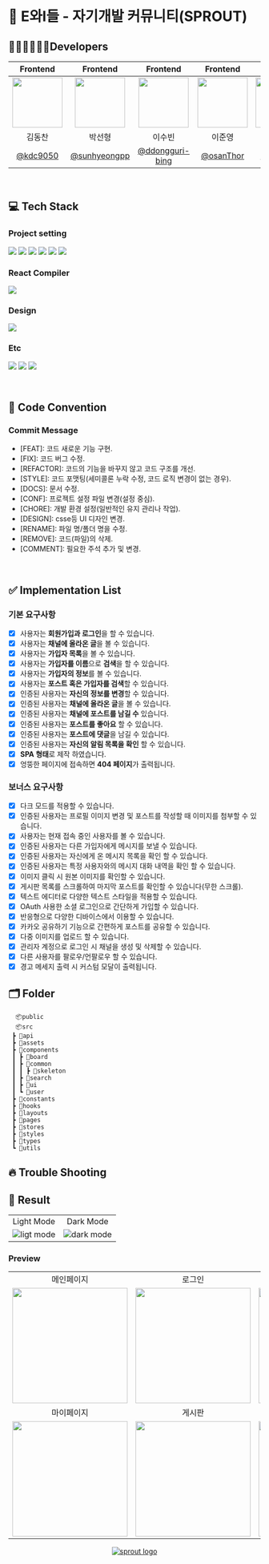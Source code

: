 # 🌱 E와I들 - 자기개발 커뮤니티(SPROUT)

## 🧑🏻‍💻👩🏻‍💻Developers

|                                                 Frontend                                                  |                                                 Frontend                                                  |                                                 Frontend                                                  |                                                 Frontend                                                  |                                                 Frontend                                                  |
| :-------------------------------------------------------------------------------------------------------: | :-------------------------------------------------------------------------------------------------------: | :-------------------------------------------------------------------------------------------------------: | :-------------------------------------------------------------------------------------------------------: | :-------------------------------------------------------------------------------------------------------: |
| <img src="https://github.com/user-attachments/assets/5da96811-cf1c-4a90-b8d0-f32a2c963d63"  width="100"/> | <img src="https://github.com/user-attachments/assets/72e19e75-5d88-453e-9dbf-66d8cfff57b4"  width="100"/> | <img src='https://github.com/user-attachments/assets/9fe42332-5c5f-4992-90ed-a3250b445e5a'  width="100"/> | <img src="https://github.com/user-attachments/assets/ecfdea20-5919-4044-af7b-d034f8e01ce7"  width="100"/> | <img src="https://github.com/user-attachments/assets/ff874a01-a97b-45b0-ac65-44c4c6ef1d7f"  width="100"/> |
|                                                  김동찬                                                   |                                                  박선형                                                   |                                                  이수빈                                                   |                                                  이준영                                                   |                                                  정현승                                                   |
|                                  [@kdc9050](https://github.com/kdc9050)                                   |                              [@sunhyeongpp](https://github.com/sunhyeongpp)                               |                           [@ddongguri-bing](https://github.com/ddongguri-bing)                            |                                 [@osanThor](https://github.com/osanThor)                                  |                                  [@denshou](https://github.com/denshou)                                   |

<br/>

## 💻 Tech Stack

### Project setting

<img src="https://img.shields.io/badge/npm-CB3837?style=for-the-badge&logo=npm&logoColor=white"> <img src="https://img.shields.io/badge/React-61DAFB?style=for-the-badge&logo=react&logoColor=black"> <img src="https://img.shields.io/badge/ReactRouter-CA4245?style=for-the-badge&logo=reactrouter&logoColor=white"> <img src="https://img.shields.io/badge/Typescript-3178C6?style=for-the-badge&logo=typescript&logoColor=white"> <img src="https://img.shields.io/badge/TailwindCSS-06B6D4?style=for-the-badge&logo=tailwindcss&logoColor=white"> <img src="https://img.shields.io/badge/Axios-5A29E4?style=for-the-badge&logo=axios&logoColor=white">

### React Compiler

  <img src="https://img.shields.io/badge/SWC-F8C457?style=for-the-badge&logo=swc&logoColor=black">

### Design

  <img src="https://img.shields.io/badge/figma-F24E1E?style=for-the-badge&logo=figma&logoColor=white">

### Etc

<img src="https://img.shields.io/badge/notion-000000?style=for-the-badge&logo=notion&logoColor=white"> <img src="https://img.shields.io/badge/slack-4A154B?style=for-the-badge&logo=slack&logoColor=white"> <img src="https://img.shields.io/badge/github-181717?style=for-the-badge&logo=github&logoColor=white">

<br/>

## 📝 Code Convention

### Commit Message

- [FEAT]: 코드 새로운 기능 구현.
- [FIX]: 코드 버그 수정.
- [REFACTOR]: 코드의 기능을 바꾸지 않고 코드 구조를 개선.
- [STYLE]: 코드 포맷팅(세미콜론 누락 수정, 코드 로직 변경이 없는 경우).
- [DOCS]: 문서 수정.
- [CONF]: 프로젝트 설정 파일 변경(설정 중심).
- [CHORE]: 개발 환경 설정(일반적인 유지 관리나 작업).
- [DESIGN]: csse등 UI 디자인 변경.
- [RENAME]: 파일 명/폴더 명을 수정.
- [REMOVE]: 코드(파일)의 삭제.
- [COMMENT]: 필요한 주석 추가 및 변경.

<br/>

## ✅ Implementation List

### 기본 요구사항

- [x] 사용자는 **회원가입과 로그인**을 할 수 있습니다.
- [x] 사용자는 **채널에 올라온 글**을 볼 수 있습니다.
- [x] 사용자는 **가입자 목록**을 볼 수 있습니다.
- [x] 사용자는 **가입자를 이름**으로 **검색**을 할 수 있습니다.
- [x] 사용자는 **가입자의 정보**를 볼 수 있습니다.
- [x] 사용자는 **포스트 혹은 가입자를 검색**할 수 있습니다.
- [x] 인증된 사용자는 **자신의 정보를 변경**할 수 있습니다.
- [x] 인증된 사용자는 **채널에 올라온 글**을 볼 수 있습니다.
- [x] 인증된 사용자는 **채널에 포스트를 남길 수** 있습니다.
- [x] 인증된 사용자는 **포스트를 좋아요** 할 수 있습니다.
- [x] 인증된 사용자는 **포스트에 댓글**을 남길 수 있습니다.
- [x] 인증된 사용자는 **자신의 알림 목록을 확인** 할 수 있습니다.
- [x] **SPA 형태**로 제작 하였습니다.
- [x] 엉뚱한 페이지에 접속하면 **404 페이지**가 출력됩니다.

### 보너스 요구사항

- [x] 다크 모드를 적용할 수 있습니다.
- [x] 인증된 사용자는 프로필 이미지 변경 및 포스트를 작성할 때 이미지를 첨부할 수 있습니다.
- [x] 사용자는 현재 접속 중인 사용자를 볼 수 있습니다.
- [x] 인증된 사용자는 다른 가입자에게 메시지를 보낼 수 있습니다.
- [x] 인증된 사용자는 자신에게 온 메시지 목록을 확인 할 수 있습니다.
- [x] 인증된 사용자는 특정 사용자와의 메시지 대화 내역을 확인 할 수 있습니다.
- [x] 이미지 클릭 시 원본 이미지를 확인할 수 있습니다.
- [x] 게시판 목록를 스크롤하여 마지막 포스트를 확인할 수 있습니다(무한 스크롤).
- [x] 텍스트 에디터로 다양한 텍스트 스타일을 적용할 수 있습니다.
- [x] OAuth 사용한 소셜 로그인으로 간단하게 가입할 수 있습니다.
- [x] 반응형으로 다양한 디바이스에서 이용할 수 있습니다.
- [x] 카카오 공유하기 기능으로 간편하게 포스트를 공유할 수 있습니다.
- [x] 다중 이미지를 업로드 할 수 있습니다.
- [x] 관리자 계정으로 로그인 시 채널을 생성 및 삭제할 수 있습니다.
- [x] 다른 사용자를 팔로우/언팔로우 할 수 있습니다.
- [x] 경고 메세지 출력 시 커스텀 모달이 출력됩니다.

## 🗂️ Folder

```
  📦public
  📦src
 ┣ 📂api
 ┣ 📂assets
 ┣ 📂components
 ┃ ┣ 📂board
 ┃ ┣ 📂common
 ┃ ┃ ┣ 📂skeleton
 ┃ ┣ 📂search
 ┃ ┣ 📂ui
 ┃ ┗ 📂user
 ┣ 📂constants
 ┣ 📂hooks
 ┣ 📂layouts
 ┣ 📂pages
 ┣ 📂stores
 ┣ 📂styles
 ┣ 📂types
 ┗ 📂utils
```

## 🔥 Trouble Shooting


## 🌟 Result


<table>
  <tbody>
     <tr>
      <td align="center">Light Mode</td>
      <td align="center">Dark Mode</td>
    </tr>
    <tr>
      <td>
         <img src="https://github.com/user-attachments/assets/5f7168f2-72ce-45b9-8297-1135be980298" alt="ligt mode" />
      </td>
      <td>
         <img src="https://github.com/user-attachments/assets/cbbda959-a41e-462e-babb-d6098827b2d7" alt="dark mode" />
      </td>
    </tr>
  </tbody>
</table>



### Preview

<table>
  <tbody>
    <tr>
      <td align="center">메인페이지</td>
      <td align="center">로그인</td>
      <td align="center">회원가입</td>
      <td align="center">유저프로필</td>
    </tr>
    <tr>
      <td>
          <img src="https://github.com/user-attachments/assets/5f7168f2-72ce-45b9-8297-1135be980298" style="width:230px"/>
      </td>
      <td>
          <img src="https://github.com/user-attachments/assets/c4fca89d-5fb7-4293-bafd-786cf9008263" style="width:230px"/>
      </td>
      <td>
          <img src="https://github.com/user-attachments/assets/e5f7232d-5f92-4dd7-a8a0-eaf265ebf5ca" style="width:230px"/>
      </td>
      <td>
          <img src="https://github.com/user-attachments/assets/7f0a8792-8a27-4873-80d8-b66b4b0712a9" style="width:230px"/>
      </td>
    </tr>
    <tr>
      <td align="center">마이페이지</td>
      <td align="center">게시판</td>
      <td align="center">게시글</td>
      <td align="center">게시글 작성/수정</td>
    </tr>
    <tr>
      <td>
          <img src="https://github.com/user-attachments/assets/6d0d397b-d9aa-4edf-9f26-b0af0a4c952e" style="width:230px"/>
      </td>
      <td>
          <img src="https://github.com/user-attachments/assets/4b7a3346-1bb4-491f-bdc7-7f5ead3d4b90" style="width:230px"/>
      </td>
      <td>
          <img src="https://github.com/user-attachments/assets/c86e804c-a889-43eb-a991-f62b479a1d36" style="width:230px"/>
      </td>
      <td>
          <img src="https://github.com/user-attachments/assets/af1fdb28-bf0f-4227-b0f8-b1ce7e7efd07" style="width:230px"/>
      </td>
    </tr>
  </tbody>
</table>

<div align='center'>
  <a href="https://programmers-sprout.netlify.app/">
    <img src="https://github.com/user-attachments/assets/d2eb6d2c-56e8-43f7-b542-1c21cc9eb9a0" alt="sprout logo" />
  </a>
</div>


